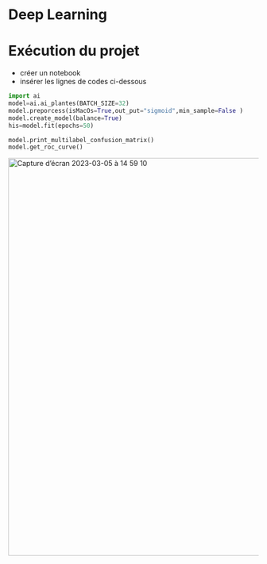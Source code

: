 # Deep Learning 

# Exécution du projet 
- créer un notebook 
- insérer les lignes de codes ci-dessous

```python
import ai
model=ai.ai_plantes(BATCH_SIZE=32)
model.preporcess(isMacOs=True,out_put="sigmoid",min_sample=False )
model.create_model(balance=True)
his=model.fit(epochs=50)

model.print_multilabel_confusion_matrix()
model.get_roc_curve()
```
<img width="801" alt="Capture d’écran 2023-03-05 à 14 59 10" src="https://user-images.githubusercontent.com/25811960/222964936-a61cd0f1-065d-4e4b-93e8-6cfd68faebe4.png">
